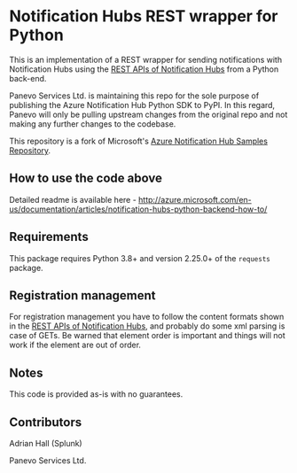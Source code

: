 # Notification Hubs REST wrapper for Python

This is an implementation of a REST wrapper for sending notifications with Notification Hubs using the [REST APIs of Notification Hubs](http://msdn.microsoft.com/en-us/library/dn495827.aspx) from a Python back-end.

Panevo Services Ltd. is maintaining this repo for the sole purpose of publishing the Azure Notification Hub Python SDK to PyPI. In this regard, Panevo will only be pulling upstream changes from the original repo and not making any further changes to the codebase.

This repository is a fork of Microsoft's [Azure Notification Hub Samples Repository](https://github.com/Azure/azure-notificationhubs-samples).

## How to use the code above

Detailed readme is available here -
http://azure.microsoft.com/en-us/documentation/articles/notification-hubs-python-backend-how-to/

## Requirements

This package requires Python 3.8+ and version 2.25.0+ of the `requests` package.

## Registration management

For registration management you have to follow the content formats shown in the [REST APIs of Notification Hubs](http://msdn.microsoft.com/en-us/library/dn495827.aspx), and probably do some xml parsing is case of GETs. Be warned that element order is important and things will not work if the element are out of order.

## Notes

This code is provided as-is with no guarantees.

## Contributors

Adrian Hall (Splunk)

Panevo Services Ltd.
